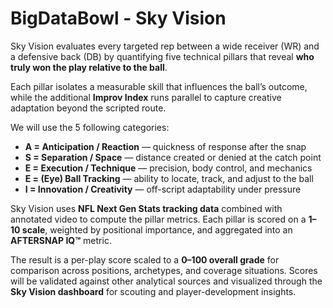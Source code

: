 # BigDataBowl - Sky Vision

Sky Vision evaluates every targeted rep between a wide receiver (WR) and a defensive back (DB) by quantifying five technical pillars that reveal **who truly won the play relative to the ball**.  

Each pillar isolates a measurable skill that influences the ball’s outcome, while the additional **Improv Index** runs parallel to capture creative adaptation beyond the scripted route.

We will use the 5 following categories:     
- **A = Anticipation / Reaction** — quickness of response after the snap  
- **S = Separation / Space** — distance created or denied at the catch point  
- **E = Execution / Technique** — precision, body control, and mechanics  
- **E = (Eye) Ball Tracking** — ability to locate, track, and adjust to the ball  
- **I = Innovation / Creativity** — off-script adaptability under pressure

Sky Vision uses **NFL Next Gen Stats tracking data** combined with annotated video to compute the pillar metrics. Each pillar is scored on a **1–10 scale**, weighted by positional importance, and aggregated into an **AFTERSNAP IQ™** metric. 

The result is a per-play score scaled to a **0–100 overall grade** for comparison across positions, archetypes, and coverage situations. Scores will be validated against other analytical sources and visualized through the **Sky Vision dashboard** for scouting and player-development insights.

